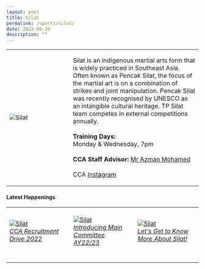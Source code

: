 ```yaml
---
layout: post
title: Silat
permalink: /sports/silat/
date: 2022-06-20
description: ""
---
```


<table>
    <tr>
        <td style="width:33%"><image src="/images/CCA_silat.jpg" style="display:block;margin-left:auto;margin-right:auto;" alt="Silat"></image></td>
        <td>
            <p>
                Silat is an indigenous martial arts form that is widely practiced in Southeast Asia. Often known as Pencak Silat, the focus of the martial art is on a combination of strikes and joint manipulation. Pencak Silat was recently recognised by UNESCO as an intangible cultural heritage. TP Silat team competes in external competitions annually.<br>
                <br>
                <b>Training Days:</b><br>
                Monday & Wednesday, 7pm<br>
                <br>
                <b>CCA Staff Advisor:</b> <a href="mailto:Azman_MOHAMED@TP.EDU.SG">Mr Azman Mohamed</a><br>
                <br>
                CCA <a href="https://www.instagram.com/tpsilat">Instagram</a>
            </p>
        </td>
    </tr>
</table>


#### Latest Happenings

<table>
    <tr>
        <td style="width:33%"><br>
            <a href="https://www.instagram.com/p/CcsSsM1hGzG/">
                <image src="/images/Sports/SILAT_CCA Recruitment Drive 2022.png" style="display:block;margin-left:auto;margin-right:auto;" alt="Silat">
                <h6 style="margin-top:0%">CCA Recruitment Drive 2022</h6>
                </image>
            </a>
        </td>
        <td style="width:33%"><br>
            <a href="https://www.instagram.com/p/CbAMuDHB6UL/">
                <image src="/images/Sports/SILAT_Introducing Main Committee AY22-23.png" style="display:block;margin-left:auto;margin-right:auto;" alt="Silat">
                <h6 style="margin-top:0%">Introducing Main Committee AY22/23</h6>
                </image>
            </a>
        </td>
        <td style="width:33%"><br>
            <a href="https://www.instagram.com/p/CWcX-tqh_Hc/">
                <image src="/images/Sports/SILAT_Lets Get to Know More About Silat.png" style="display:block;margin-left:auto;margin-right:auto;" alt="Silat">
                <h6 style="margin-top:0%">Let's Get to Know More About Silat!</h6>
                </image>
            </a>
        </td>
    </tr>
</table>